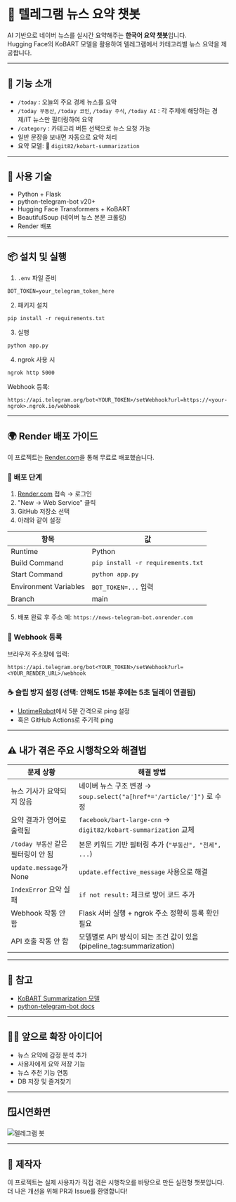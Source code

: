 # 🤖 텔레그램 뉴스 요약 챗봇

AI 기반으로 네이버 뉴스를 실시간 요약해주는 **한국어 요약 챗봇**입니다.  
Hugging Face의 KoBART 모델을 활용하여 텔레그램에서 카테고리별 뉴스 요약을 제공합니다.

---

## 🚀 기능 소개

- `/today` : 오늘의 주요 경제 뉴스를 요약
- `/today 부동산`, `/today 코인`, `/today 주식`, `/today AI` :
  각 주제에 해당하는 경제/IT 뉴스만 필터링하여 요약
- `/category` : 카테고리 버튼 선택으로 뉴스 요청 가능
- 일반 문장을 보내면 자동으로 요약 처리
- 요약 모델: 🤗 `digit82/kobart-summarization`

---

## 🧠 사용 기술

- Python + Flask
- python-telegram-bot v20+
- Hugging Face Transformers + KoBART
- BeautifulSoup (네이버 뉴스 본문 크롤링)
- Render 배포

---

## 📦 설치 및 실행

1. `.env` 파일 준비
```
BOT_TOKEN=your_telegram_token_here
```

2. 패키지 설치
```
pip install -r requirements.txt
```

3. 실행
```
python app.py
```

4. ngrok 사용 시
```
ngrok http 5000
```
Webhook 등록:
```
https://api.telegram.org/bot<YOUR_TOKEN>/setWebhook?url=https://<your-ngrok>.ngrok.io/webhook
```

---

## 🌍 Render 배포 가이드

이 프로젝트는 [Render.com](https://render.com)을 통해 무료로 배포했습니다.

### 🚀 배포 단계

1. [Render.com](https://render.com) 접속 → 로그인
2. "New → Web Service" 클릭
3. GitHub 저장소 선택
4. 아래와 같이 설정

| 항목 | 값 |
|------|-----|
| Runtime | Python |
| Build Command | `pip install -r requirements.txt` |
| Start Command | `python app.py` |
| Environment Variables | `BOT_TOKEN=...` 입력 |
| Branch | main |

5. 배포 완료 후 주소 예: `https://news-telegram-bot.onrender.com`

### 🔗 Webhook 등록

브라우저 주소창에 입력:

```
https://api.telegram.org/bot<YOUR_TOKEN>/setWebhook?url=<YOUR_RENDER_URL>/webhook
```

### ☕ 슬립 방지 설정 (선택: 안해도 15분 후에는 5초 딜레이 연결됨)

- [UptimeRobot](https://uptimerobot.com)에서 5분 간격으로 ping 설정
- 혹은 GitHub Actions로 주기적 ping

---

## ⚠️ 내가 겪은 주요 시행착오와 해결법

| 문제 상황 | 해결 방법 |
|-----------|-----------|
| 뉴스 기사가 요약되지 않음 | 네이버 뉴스 구조 변경 → `soup.select("a[href*='/article/']")` 로 수정 |
| 요약 결과가 영어로 출력됨 | `facebook/bart-large-cnn` → `digit82/kobart-summarization` 교체 |
| `/today 부동산` 같은 필터링이 안 됨 | 본문 키워드 기반 필터링 추가 (`"부동산", "전세", ...`) |
| `update.message`가 None | `update.effective_message` 사용으로 해결 |
| `IndexError` 요약 실패 | `if not result:` 체크로 방어 코드 추가 |
| Webhook 작동 안 함 | Flask 서버 실행 + ngrok 주소 정확히 등록 확인 필요 |
| API 호출 작동 안 함 | 모델별로 API 방식이 되는 조건 값이 있음(pipeline_tag:summarization) |

---

## 📄 참고

- [KoBART Summarization 모델](https://huggingface.co/digit82/kobart-summarization)
- [python-telegram-bot docs](https://docs.python-telegram-bot.org/)

---

## 🙋‍♀️ 앞으로 확장 아이디어

- 뉴스 요약에 감정 분석 추가
- 사용자에게 요약 저장 기능
- 뉴스 추천 기능 연동
- DB 저장 및 즐겨찾기

---

## 🪟시연화면
![텔레그램 봇](https://github.com/user-attachments/assets/1299d99b-a7bb-4377-a8ba-d8ca00a96072)

---

## 👏 제작자

이 프로젝트는 실제 사용자가 직접 겪은 시행착오를 바탕으로 만든 실전형 챗봇입니다.
더 나은 개선을 위해 PR과 Issue를 환영합니다!
